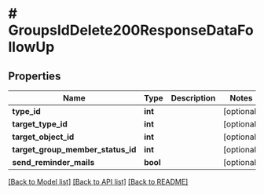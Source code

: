 # # GroupsIdDelete200ResponseDataFollowUp

## Properties

Name | Type | Description | Notes
------------ | ------------- | ------------- | -------------
**type_id** | **int** |  | [optional]
**target_type_id** | **int** |  | [optional]
**target_object_id** | **int** |  | [optional]
**target_group_member_status_id** | **int** |  | [optional]
**send_reminder_mails** | **bool** |  | [optional]

[[Back to Model list]](../../README.md#models) [[Back to API list]](../../README.md#endpoints) [[Back to README]](../../README.md)
